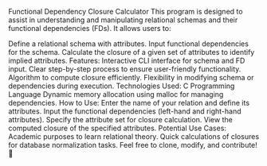 Functional Dependency Closure Calculator
This program is designed to assist in understanding and manipulating relational schemas and their functional dependencies (FDs). It allows users to:

Define a relational schema with attributes.
Input functional dependencies for the schema.
Calculate the closure of a given set of attributes to identify implied attributes.
Features:
Interactive CLI interface for schema and FD input.
Clear step-by-step process to ensure user-friendly functionality.
Algorithm to compute closure efficiently.
Flexibility in modifying schema or dependencies during execution.
Technologies Used:
C Programming Language
Dynamic memory allocation using malloc for managing dependencies.
How to Use:
Enter the name of your relation and define its attributes.
Input the functional dependencies (left-hand and right-hand attributes).
Specify the attribute set for closure calculation.
View the computed closure of the specified attributes.
Potential Use Cases:
Academic purposes to learn relational theory.
Quick calculations of closures for database normalization tasks.
Feel free to clone, modify, and contribute! 🚀
